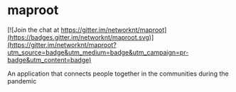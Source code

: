 # maproot

[![Join the chat at https://gitter.im/networknt/maproot](https://badges.gitter.im/networknt/maproot.svg)](https://gitter.im/networknt/maproot?utm_source=badge&utm_medium=badge&utm_campaign=pr-badge&utm_content=badge)

An application that connects people together in the communities during the pandemic
